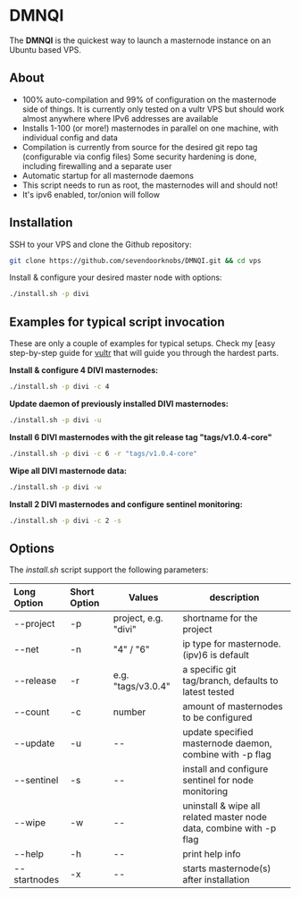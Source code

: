 # DMNQI

The **DMNQI** is the quickest way to launch a masternode instance on an Ubuntu based VPS.

## About

* 100% auto-compilation and 99% of configuration on the masternode side of things. It is currently only tested on a vultr VPS but should work almost anywhere where IPv6 addresses are available
* Installs 1-100 (or more!) masternodes in parallel on one machine, with individual config and data
* Compilation is currently from source for the desired git repo tag (configurable via config files)
  Some security hardening is done, including firewalling and a separate user
* Automatic startup for all masternode daemons
* This script needs to run as root, the masternodes will and should not!
* It's ipv6 enabled, tor/onion will follow

## Installation

SSH to your VPS and clone the Github repository:

```bash
git clone https://github.com/sevendoorknobs/DMNQI.git && cd vps
```

Install & configure your desired master node with options:

```bash
./install.sh -p divi
```

## Examples for typical script invocation

These are only a couple of examples for typical setups. Check my [easy step-by-step guide for [vultr](/docs/masternode_vps.md) that will guide you through the hardest parts.

**Install & configure 4 DIVI masternodes:**

```bash
./install.sh -p divi -c 4
```

**Update daemon of previously installed DIVI masternodes:**

```bash
./install.sh -p divi -u
```

**Install 6 DIVI masternodes with the git release tag "tags/v1.0.4-core"**

```bash
./install.sh -p divi -c 6 -r "tags/v1.0.4-core"
```

**Wipe all DIVI masternode data:**

```bash
./install.sh -p divi -w
```

**Install 2 DIVI masternodes and configure sentinel monitoring:**

```bash
./install.sh -p divi -c 2 -s
```

## Options

The _install.sh_ script support the following parameters:

| Long Option  | Short Option | Values              | description                                                         |
| :----------- | :----------- | ------------------- | ------------------------------------------------------------------- |
| --project    | -p           | project, e.g. "divi" | shortname for the project                                           |
| --net        | -n           | "4" / "6"           | ip type for masternode. (ipv)6 is default                           |
| --release    | -r           | e.g. "tags/v3.0.4"  | a specific git tag/branch, defaults to latest tested                |
| --count      | -c           | number              | amount of masternodes to be configured                              |
| --update     | -u           | --                  | update specified masternode daemon, combine with -p flag            |
| --sentinel   | -s           | --                  | install and configure sentinel for node monitoring                  |
| --wipe       | -w           | --                  | uninstall & wipe all related master node data, combine with -p flag |
| --help       | -h           | --                  | print help info                                                     |
| --startnodes | -x           | --                  | starts masternode(s) after installation                             |